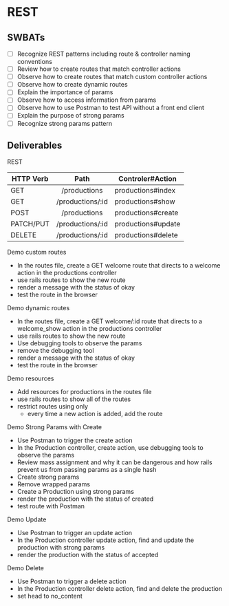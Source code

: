 # REST

## SWBATs
- [ ] Recognize REST patterns including route & controller naming conventions
- [ ] Review how to create routes that match controller actions
- [ ] Observe how to create routes that match custom controller actions
- [ ] Observe how to create dynamic routes
- [ ] Explain the importance of params
- [ ] Observe how to access information from params
- [ ] Observe how to use Postman to test API without a front end client
- [ ] Explain the purpose of strong params
- [ ] Recognize strong params pattern

## Deliverables 

REST   

| HTTP Verb 	|       Path       	| Controler#Action   	|
|-----------	|:----------------:	|--------------------	|
| GET       	|   /productions   	| productions#index  	|
| GET       	| /productions/:id 	| productions#show   	|
| POST      	|   /productions   	| productions#create 	|
| PATCH/PUT 	| /productions/:id 	| productions#update 	|
| DELETE    	| /productions/:id 	| productions#delete 	|


Demo custom routes 
- In the routes file, create a GET welcome route that directs to a welcome action in the productions controller
- use rails routes to show the new route
- render a message with the status of okay
- test the route in the browser
    
Demo dynamic routes 
- In the routes file, create a GET welcome/:id route that directs to a welcome_show action in the productions controller
- use rails routes to show the new route
- Use debugging tools to observe the params
- remove the debugging tool
- render a message with the status of okay
- test the route in the browser

Demo resources
- Add resources for productions in the routes file
- use rails routes to show all of the routes
- restrict routes using only
    - every time a new action is added, add the route 

Demo Strong Params with Create
- Use Postman to trigger the create action
- In the Production controller, create action, use debugging tools to observe the params
- Review mass assignment and why it can be dangerous and how rails prevent us from passing params as a single hash
- Create strong params
- Remove wrapped params
- Create a Production using strong params 
 - render the production with the status of created
- test route with Postman

Demo Update
- Use Postman to trigger an update action
- In the Production controller update action, find and update the production with strong params
- render the production with the status of accepted

Demo Delete 
- Use Postman to trigger a delete action
- In the Production controller delete action, find and delete the production
- set head to no_content 

